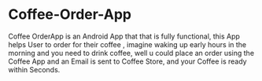 # Coffee-Order-App
Coffee OrderApp is an Android App that that is fully functional, this App helps User to  order for their coffee ,
imagine waking up early hours in the morning and you need to drink coffee, well u could place an order using the Coffee App and an
Email is sent to Coffee Store, and your Coffee is ready within Seconds.
